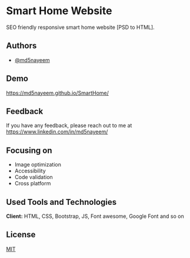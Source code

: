 
# Smart Home Website

SEO friendly responsive smart home website [PSD to HTML].


## Authors

- [@md5nayeem](https://www.github.com/md5nayeem)


## Demo

https://md5nayeem.github.io/SmartHome/


## Feedback

If you have any feedback, please reach out to me at https://www.linkedin.com/in/md5nayeem/


## Focusing on

- Image optimization
- Accessibility
- Code validation
- Cross platform


## Used Tools and Technologies

**Client:** HTML, CSS, Bootstrap, JS, Font awesome, Google Font and so on



## License

[MIT](LICENSE)